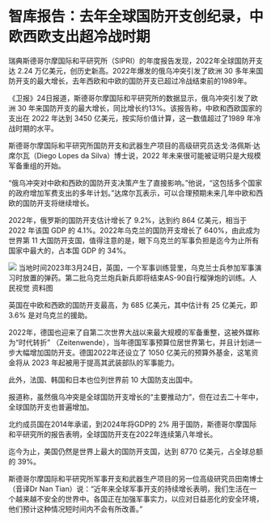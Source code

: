 # 智库报告：去年全球国防开支创纪录，中欧西欧支出超冷战时期

瑞典斯德哥尔摩国际和平研究所（SIPRI）的年度报告发现，2022年全球国防开支达 2.24 万亿美元，创历史新高。2022年爆发的俄乌冲突引发了欧洲 30
多年来国防开支的最大增长，去年西欧和中欧的国防开支已超过冷战结束前的1989年。

《卫报》24日报道，斯德哥尔摩国际和平研究所的数据显示，俄乌冲突引发了欧洲 30 年来国防开支的最大增长，同比增长约13%。该报告称，中欧和西欧国家的支出在
2022 年达到 3450 亿美元，按实际价值计算，这一数值超过了1989 年冷战时期的水平。

斯德哥尔摩国际和平研究所国防开支和武器生产项目的高级研究员迭戈·洛佩斯·达席尔瓦（Diego Lopes da Silva）博士说，2022
年未来很可能被证明只是大规模军备重组的开始。

“俄乌冲突对中欧和西欧的国防开支决策产生了直接影响。”他说，“这包括多个国家的政府增加军费支出的多年计划。”达席尔瓦表示，可以合理预期未来几年中欧和西欧的国防开支将继续增长。

2022年，俄罗斯的国防开支估计增长了 9.2%，达到约 864 亿美元，相当于 2022 年该国 GDP 的 4.1%。2022年乌克兰的国防开支增长了
640%，由此成为世界第 11 大国防开支国，值得注意的是，眼下乌克兰的军事负担是迄今为止所有国家中最大的，占本国 GDP 的 34%。

![](https://inews.gtimg.com/om_bt/OQIQSpGJ1TBpNOM4q8FQZxdErjKk2wfej91lAioSRIBU4AA/1000)
当地时间2023年3月24日，英国，一个军事训练营里，乌克兰士兵参加军事演习时放置的弹药。第二批乌克兰炮兵新兵即将结束AS-90自行榴弹炮的训练。人民视觉
资料图

英国在中欧和西欧的国防开支最高，为 685 亿美元，其中估计有 25 亿美元，即 3.6% 是对乌克兰的援助。

2022年，德国也迎来了自第二次世界大战以来最大规模的军备重整，这被外媒称为“时代转折”
（Zeitenwende），当年德国军事预算位居世界第七，并且计划进一步大幅增加国防开支。德国2022年还设立了 1050 亿美元的预算外基金，这笔资金将从
2023 年起被用于提高其武装部队的军事能力。

此外，法国、韩国和日本也位列世界前 10 大国防支出国中。

报道称，虽然俄乌冲突是全球国防开支增长的“主要推动力”，但在过去二十年中，全球国防开支也普遍增加。

北约成员国在2014年承诺，到2024年将GDP的 2% 用于国防，斯德哥尔摩国际和平研究所的报告表明，全球国防开支在2022年连续第八年增长。

迄今为止，美国仍然是世界上最大的国防开支国，达到 8770 亿美元，占全球总额的 39%。

斯德哥尔摩国际和平研究所军事开支和武器生产项目的另一位高级研究员田南博士（音译Dr Nan
Tian）说：“近年来全球军事开支的持续增长表明，我们生活在一个越来越不安全的世界中。各国正在加强军事实力，以应对日益恶化的安全环境，他们预计这种情况短时间内不会有所改善。”

